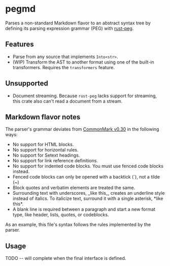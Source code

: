 # pegmd

Parses a non-standard Markdown flavor to an abstract syntax tree by defining its parsing expression grammar (PEG) with [rust-peg](https://docs.rs/peg/latest/peg/). 

## Features

- Parse from any source that implements `Into<str>`.
- (WIP) Transform the AST to another format using one of the built-in transformers. Requires the `transformers` feature.

## Unsupported

- Document streaming. Because `rust-peg` lacks support for streaming, this crate also can't read a document from a stream.

## Markdown flavor notes

The parser's grammar deviates from [CommonMark v0.30](https://spec.commonmark.org/0.30/) in the following ways:

- No support for HTML blocks.
- No support for horizontal rules.
- No support for Setext headings.
- No support for link reference definitions.
- No support for indented code blocks. You must use fenced code blocks instead.
- Fenced code blocks can only be opened with a backtick (`), not a tilde (~)
- Block quotes and verbatim elements are treated the same.
- Surrounding text with underscores, \_like this\_, creates an underline style instead of italics. To italicize text, surround it with a single asterisk, \*like this\*.
- A blank line is required between a paragraph and start a new format type, like header, lists, quotes, or codeblocks.

As an example, this file's syntax follows the rules implemented by the parser.

## Usage

TODO -- will complete when the final interface is defined.